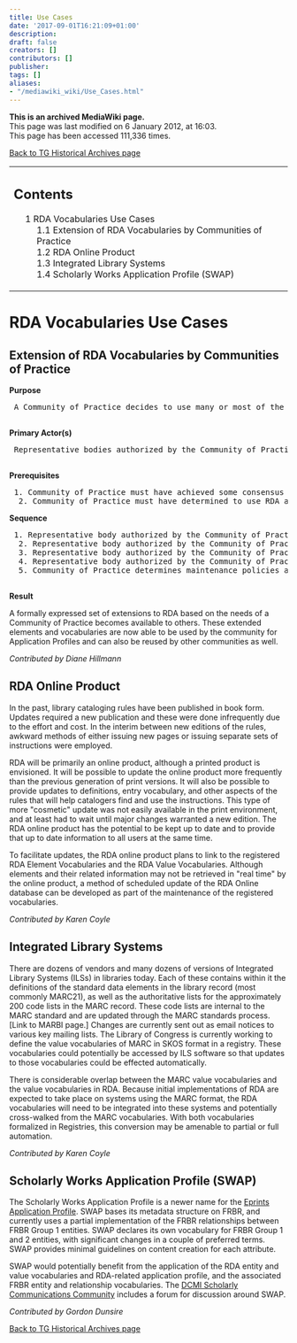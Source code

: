```yaml
---
title: Use Cases
date: '2017-09-01T16:21:09+01:00'
description: 
draft: false
creators: []
contributors: []
publisher: 
tags: []
aliases:
- "/mediawiki_wiki/Use_Cases.html"
---
```


 **This is an archived MediaWiki page.**  
This page was last modified on 6 January 2012, at 16:03.  
This page has been accessed 111,336 times.

[Back to TG Historical Archives page](/mediawiki_wiki/DCMI/RDA_Task_Group_Historical_Archives.md)

<table id="toc" class="toc">
  <tr>
    <td>
      <div id="toctitle">
        <h2>Contents</h2>
      </div>
      <ul>
        <li class="toclevel-1 tocsection-1">
          <a href="#RDA_Vocabularies_Use_Cases"><span class="tocnumber">1</span> <span class="toctext">RDA Vocabularies Use Cases</span></a>
          <ul>
            <li class="toclevel-2 tocsection-2"><a href="#Extension_of_RDA_Vocabularies_by_Communities_of_Practice"><span class="tocnumber">1.1</span> <span class="toctext">Extension of RDA Vocabularies by Communities of Practice</span></a></li>
            <li class="toclevel-2 tocsection-3"><a href="#RDA_Online_Product"><span class="tocnumber">1.2</span> <span class="toctext">RDA Online Product</span></a></li>
            <li class="toclevel-2 tocsection-4"><a href="#Integrated_Library_Systems"><span class="tocnumber">1.3</span> <span class="toctext">Integrated Library Systems</span></a></li>
            <li class="toclevel-2 tocsection-5"><a href="#Scholarly_Works_Application_Profile_.28SWAP.29"><span class="tocnumber">1.4</span> <span class="toctext">Scholarly Works Application Profile (SWAP)</span></a></li>
          </ul>
        </li>
      </ul>
    </td>
  </tr>
</table>

# RDA Vocabularies Use Cases 

## Extension of RDA Vocabularies by Communities of Practice 

**Purpose**

<pre> A Community of Practice decides to use many or most of the core RDA elements and value vocabularies to describe their resources, but determines that their needs extend beyond those elements and value vocabularies already available in RDA.

</pre>

**Primary Actor(s)**

<pre> Representative bodies authorized by the Community of Practice to act on their behalf.

</pre>

**Prerequisites**

<pre> 1. Community of Practice must have achieved some consensus about requirements and needs
  2. Community of Practice must have determined to use RDA as their base, including relationships to FRBR
</pre>

**Sequence**

<pre> 1. Representative body authorized by the Community of Practice develops a process to determine the required additional elements, value vocabulary additions (whether whole vocabularies or additions to existing vocabularies)
  2. Representative body authorized by the Community of Practice determines an appropriate domain and registry where the extended elements and vocabularies will be exposed and maintained
  3. Representative body authorized by the Community of Practice follows their process to the point where their extensions can be used by their community and discovered by others
  4. Representative body authorized by the Community of Practice develops guidelines for the use of their extensions and makes their guidelines available to those desiring to use their extensions
  5. Community of Practice determines maintenance policies and procedures for their extensions
  
</pre>

**Result**

A formally expressed set of extensions to RDA based on the needs of a Community of Practice becomes available to others. These extended elements and vocabularies are now able to be used by the community for Application Profiles and can also be reused by other communities as well.

_Contributed by Diane Hillmann_

## RDA Online Product 

In the past, library cataloging rules have been published in book form. Updates required a new publication and these were done infrequently due to the effort and cost. In the interim between new editions of the rules, awkward methods of either issuing new pages or issuing separate sets of instructions were employed.

RDA will be primarily an online product, although a printed product is envisioned. It will be possible to update the online product more frequently than the previous generation of print versions. It will also be possible to provide updates to definitions, entry vocabulary, and other aspects of the rules that will help catalogers find and use the instructions. This type of more "cosmetic" update was not easily available in the print environment, and at least had to wait until major changes warranted a new edition. The RDA online product has the potential to be kept up to date and to provide that up to date information to all users at the same time.

To facilitate updates, the RDA online product plans to link to the registered RDA Element Vocabularies and the RDA Value Vocabularies. Although elements and their related information may not be retrieved in "real time" by the online product, a method of scheduled update of the RDA Online database can be developed as part of the maintenance of the registered vocabularies.

_Contributed by Karen Coyle_

## Integrated Library Systems 

There are dozens of vendors and many dozens of versions of Integrated Library Systems (ILSs) in libraries today. Each of these contains within it the definitions of the standard data elements in the library record (most commonly MARC21), as well as the authoritative lists for the approximately 200 code lists in the MARC record. These code lists are internal to the MARC standard and are updated through the MARC standards process. [Link to MARBI page.] Changes are currently sent out as email notices to various key mailing lists. The Library of Congress is currently working to define the value vocabularies of MARC in SKOS format in a registry. These vocabularies could potentially be accessed by ILS software so that updates to those vocabularies could be effected automatically.

There is considerable overlap between the MARC value vocabularies and the value vocabularies in RDA. Because initial implementations of RDA are expected to take place on systems using the MARC format, the RDA vocabularies will need to be integrated into these systems and potentially cross-walked from the MARC vocabularies. With both vocabularies formalized in Registries, this conversion may be amenable to partial or full automation.

_Contributed by Karen Coyle_

## Scholarly Works Application Profile (SWAP) 

The Scholarly Works Application Profile is a newer name for the [Eprints Application Profile](http://www.ukoln.ac.uk/repositories/digirep/index/Eprints_Application_Profile). SWAP bases its metadata structure on FRBR, and currently uses a partial implementation of the FRBR relationships between FRBR Group 1 entities. SWAP declares its own vocabulary for FRBR Group 1 and 2 entities, with significant changes in a couple of preferred terms. SWAP provides minimal guidelines on content creation for each attribute.

SWAP would potentially benefit from the application of the RDA entity and value vocabularies and RDA-related application profile, and the associated FRBR entity and relationship vocabularies. The [DCMI Scholarly Communications Community](http://dublincore.org/groups/scholar/) includes a forum for discussion around SWAP.

_Contributed by Gordon Dunsire_

[Back to TG Historical Archives page](/mediawiki_wiki/DCMI/RDA_Task_Group_Historical_Archives.md)

